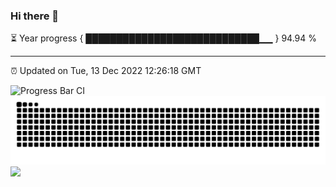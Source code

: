 ### Hi there 👋

⏳ Year progress { ████████████████████████████▁▁ } 94.94 %

---

⏰ Updated on Tue, 13 Dec 2022 12:26:18 GMT

![Progress Bar CI](https://github.com/liununu/liununu/workflows/Progress%20Bar%20CI/badge.svg)![](https://raw.githubusercontent.com/L1cardo/L1cardo/main/assets/github-contribution-grid-snake.svg)![](https://raw.githubusercontent.com/seesaws/seesaws/main/assets/github-contribution-grid-snake.svg)
